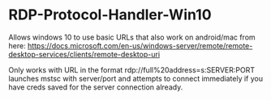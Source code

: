 # RDP-Protocol-Handler-Win10
Allows windows 10 to use basic URLs that also work on android/mac from here: 
https://docs.microsoft.com/en-us/windows-server/remote/remote-desktop-services/clients/remote-desktop-uri

Only works with URL in the format rdp://full%20address=s:SERVER:PORT
launches mstsc with server/port and attempts to connect immediately if you have creds saved for the server connection already. 
